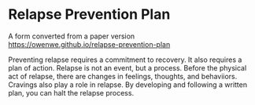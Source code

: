# Relapse Prevention Plan
A form converted from a paper version  
https://owenwe.github.io/relapse-prevention-plan

Preventing relapse requires a commitment to recovery. It also requires a plan of action. 
Relapse is not an event, but a process. Before the physical act of relapse, there are 
changes in feelings, thoughts, and behaviiors. Cravings also play a role in relapse. 
By developing and following a written plan, you can halt the relapse process.